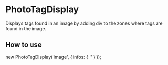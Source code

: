 PhotoTagDisplay
===========

Displays tags found in an image by adding div to the zones where tags are found in the image.

How to use
----------

new PhotoTagDisplay('image', {
	infos: {
		''
	}
});
